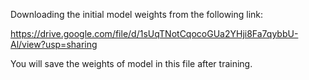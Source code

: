 Downloading the initial model weights from the following link:

https://drive.google.com/file/d/1sUqTNotCqocoGUa2YHji8Fa7qybbU-Al/view?usp=sharing

You will save the weights of model in this file after training.
